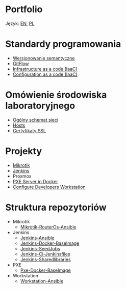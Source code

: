 Portfolio
=========

Język: [EN](README.md), [PL](README.PL.md)

Standardy programowania
=========
 - [Wersjonowanie semantyczne](standards/programming_standards/PL/SemanticVersioning.md)
 - [GitFlow](standards/programming_standards/PL/Gitflow.md)
 - [Infrastructure as a code (IaaC)](standards/infrastructure_as_code/PL/Overview.md)
 - [Configuration as a code (IaaC)](standards/configuration_as_code/PL/Overview.md)

Omówienie środowiska laboratoryjnego
=========
 - [Ogólny schemat sieci](lab_environment/PL/Overview.md)
 - [Hosts](lab_environment/PL/Hosts.md)
 - [Certyfikaty SSL](lab_environment/PL/Certificates.md)


Projekty
=========
- [Mikrotik](https://github.com/wolfsea89/Mikrotik-RouterOs-Ansible.git)
- [Jenkins](projects/jenkins/Overview.PL.md)
- Proxmox
- [PXE Server in Docker](https://github.com/wolfsea89/Pxe-Docker-BaseImage.git)
- [Configure Developers Workstation](projects/configureDevelopersWorkstation/Overview.PL.md)


Struktura repozytoriów
=========
- Mikrotik
  - [Mikrotik-RouterOs-Ansible](https://github.com/wolfsea89/Mikrotik-RouterOs-Ansible.git)
- Jenkins
  - [Jenkins-Ansible](https://github.com/wolfsea89/Jenkins-Ansible.git)
  - [Jenkins-Docker-BaseImage](https://github.com/wolfsea89/Jenkins-Docker-BaseImage.git)
  - [Jenkins-SeedJobs](https://github.com/wolfsea89/Jenkins-SeedJobs.git)
  - [Jenkins-Ci-Jenkinsfiles](https://github.com/wolfsea89/Jenkins-Ci-Jenkinsfiles.git)
  - [Jenkins-Sharedlibraries](https://github.com/wolfsea89/Jenkins-Sharedlibraries.git)
- PXE
  - [Pxe-Docker-BaseImage](https://github.com/wolfsea89/Pxe-Docker-BaseImage.git)
- Workstation
  - [Workstation-Ansible](https://github.com/wolfsea89/Workstation-Ansible.git)